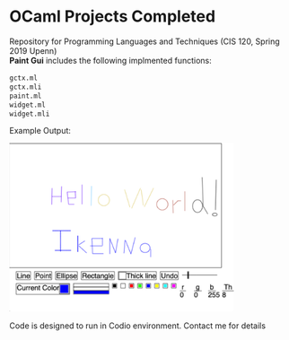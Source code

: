 # OCaml Projects Completed  #
Repository for Programming Languages and Techniques (CIS 120, Spring 2019 Upenn)  
**Paint Gui** includes the following implmented functions:
```
gctx.ml
gctx.mli
paint.ml
widget.ml
widget.mli
```
Example Output:

<img src="Images/gui.png" width="400">


Code is designed to run in Codio environment. Contact me for details

